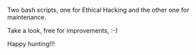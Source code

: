 Two bash scripts, one for Ethical Hacking and the other one for maintenance.

Take a look, free for improvements, :-)

Happy hunting!!!
